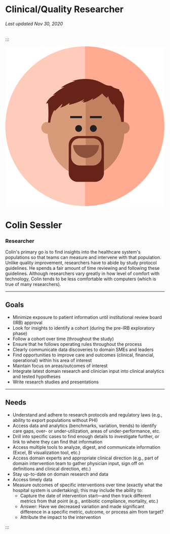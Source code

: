 # Clinical/Quality Researcher

###### Last updated Nov 30, 2020

:::

<div class="persona-header">

![Avatar Image](./assets/avatars/avatar90.svg)

<div>

# Colin Sessler

### Researcher

Colin's primary go is to find insights into the healthcare system's populations so that teams can measure and intervene with that population. Unlike quality improvement, researchers have to abide by study protocol guidelines. He spends a fair amount of time reviewing and following these guidelines. Although researchers vary greatly in how level of comfort with technology, Colin tends to be less comfortable with computers (which is true of many researchers).

</div>

</div>

<article>

---

## Goals

-   Minimize exposure to patient information until institutional review board (IRB) approval
-   Look for insights to identify a cohort (during the pre-IRB exploratory phase)
-   Follow a cohort over time (throughout the study)
-   Ensure that he follows operating rules throughout the process
-   Clearly communicate data discoveries to domain SMEs and leaders
-   Find opportunities to improve care and outcomes (clinical, financial, operational) within his area of interest
-   Maintain focus on areas/outcomes of interest
-   Integrate latest domain research and clinician input into clinical analytics and tested hypotheses
-   Write research studies and presentations

---

## Needs

-   Understand and adhere to research protocols and regulatory laws (e.g., ability to export populations without PHI)
-   Access data and analytics (benchmarks, variation, trends) to identify care gaps, over- or under-utilization, areas of under-performance, etc.
-   Drill into specific cases to find enough details to investigate further, or link to where they can find that information
-   Access multiple tools to analyze, digest, and communicate information (Excel, BI visualization tool, etc.)
-   Access domain experts and appropriate clinical direction (e.g., part of domain intervention team to gather physician input, sign off on definitions and clinical direction, etc.)
-   Stay up-to-date on domain research and data
-   Access timely data
-   Measure outcomes of specific interventions over time (exactly what the hospital system is undertaking); this may include the ability to:
    -   Capture the date of intervention start—and then track different metrics from that point (e.g., antibiotic compliance, mortality, etc.)
    -   Answer: Have we decreased variation and made significant difference in a specific metric, outcome, or process aim from target?
    -   Attribute the impact to the intervention

</article>

:::
